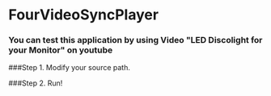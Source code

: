 # FourVideoSyncPlayer

### You can test this application by using Video "LED Discolight for your Monitor" on youtube


###Step 1. Modify your source path.

###Step 2. Run!
  
